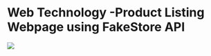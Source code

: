 # Web Technology -Product Listing Webpage using FakeStore API
<img src="https://github.com/user-attachments/assets/50e50b3b-f438-4430-bb15-8acf2b475e40"/>
